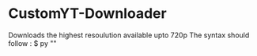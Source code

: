 # CustomYT-Downloader
Downloads the highest resoulution available upto 720p
The syntax should follow : $ py <filename> "<url of the video>"
